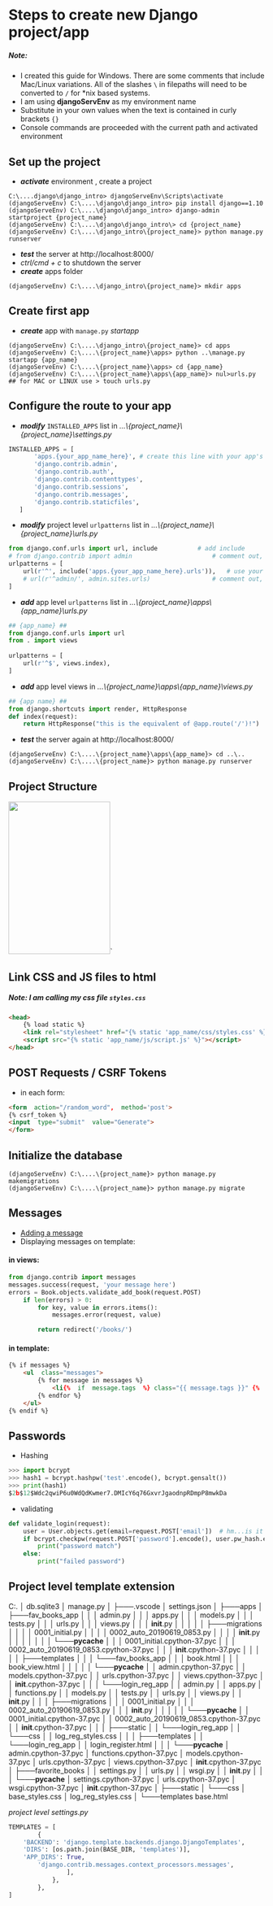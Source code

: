 # Steps to create new Django project/app

##### Note:
* I created this guide for Windows. There are some comments that include Mac/Linux variations. All of the slashes `\` in filepaths will need to be converted to `/` for *nix based systems.
* I am using __djangoServEnv__ as my environment name
* Substitute in your own values when the text is contained in curly brackets `{}`
* Console commands are proceeded with the current path and activated environment
## Set up the project
* ___activate___ environment , create a project
```console
C:\....django\django_intro> djangoServeEnv\Scripts\activate
(djangoServeEnv) C:\....\django\django_intro> pip install django==1.10
(djangoServeEnv) C:\....\django\django_intro> django-admin startproject {project_name}
(djangoServeEnv) C:\....\django\django_intro\> cd {project_name}
(djangoServeEnv) C:\....\django_intro\{project_name}> python manage.py runserver
```
* ___test___ the server at http://localhost:8000/ 
* _ctrl/cmd + c_ to shutdown the server
* ___create___ apps folder
```console
(djangoServeEnv) C:\....\django_intro\{project_name}> mkdir apps
```

## Create first app
* ___create___ app with `manage.py` _startapp_
```console
(djangoServeEnv) C:\....\django_intro\{project_name}> cd apps
(djangoServeEnv) C:\....\{project_name}\apps> python ..\manage.py startapp {app_name}
(djangoServeEnv) C:\....\{project_name}\apps> cd {app_name}
(djangoServeEnv) C:\....\{project_name}\apps\{app_name}> nul>urls.py ## for MAC or LINUX use > touch urls.py
```

## Configure the route to your app
* ___modify___ `INSTALLED_APPS` list in _...\\{project_name}\\{project_name}\settings.py_
```python
INSTALLED_APPS = [
       'apps.{your_app_name_here}', # create this line with your app's name
       'django.contrib.admin',
       'django.contrib.auth',
       'django.contrib.contenttypes',
       'django.contrib.sessions',
       'django.contrib.messages',
       'django.contrib.staticfiles',
   ]
```
* ___modify___ project level `urlpatterns` list in _...\\{project_name}\\{project_name}\urls.py_
```python 
from django.conf.urls import url, include			# add include
# from django.contrib import admin             			# comment out, or just delete
urlpatterns = [
    url(r'^', include('apps.{your_app_name_here}.urls')),	# use your app name here
    # url(r'^admin/', admin.sites.urls)         		# comment out, or just delete
]
```
* ___add___ app level `urlpatterns` list in _...\\{project_name}\\apps\\{app_name}\\urls.py_
```python
## {app_name} ##
from django.conf.urls import url
from . import views
                    
urlpatterns = [
    url(r'^$', views.index),
]
```
* ___add___ app level views in  _...\\{project_name}\\apps\\{app_name}\\views.py_
```python
## {app name} ##
from django.shortcuts import render, HttpResponse
def index(request):
    return HttpResponse("this is the equivalent of @app.route('/')!")
```
* ___test___ the server again at http://localhost:8000/ 
```console
(djangoServeEnv) C:\....\{project_name}\apps\{app_name}> cd ..\..
(djangoServeEnv) C:\....\{project_name}> python manage.py runserver
```
## Project Structure
<img src="https://s3.amazonaws.com/General_V88/boomyeah2015/codingdojo/curriculum/content/chapter/djangoStructure_04.PNG" width="200" height="300" />`

## Link CSS and JS files to html
##### Note: I am calling my css file `styles.css`
```html
<head>
    {% load static %}
    <link rel="stylesheet" href="{% static 'app_name/css/styles.css' %}">
    <script src="{% static 'app_name/js/script.js' %}"></script>
</head>
```

## POST Requests / CSRF Tokens
* in each form:
```html
<form  action="/random_word",  method='post'>
{% csrf_token %} 
<input  type="submit"  value="Generate">
</form>
```
## Initialize the database
```console
(djangoServeEnv) C:\....\{project_name}> python manage.py makemigrations
(djangoServeEnv) C:\....\{project_name}> python manage.py migrate
```

## Messages
* [Adding a message](https://docs.djangoproject.com/en/2.2/ref/contrib/messages/#adding-a-message)
* Displaying messages on template:
#### in views:
```python
from django.contrib import messages
messages.success(request, 'your message here')
errors = Book.objects.validate_add_book(request.POST)
    if len(errors) > 0:
        for key, value in errors.items():
            messages.error(request, value)

        return redirect('/books/')
```
#### in template:
```html
{% if messages %}
    <ul  class="messages">
        {% for message in messages %}
            <li{%  if  message.tags  %} class="{{ message.tags }}" {%  endif  %}>{{ message }}</li>
        {% endfor %}
    </ul>
{% endif %}
```

## Passwords
* Hashing
```python
>>> import bcrypt
>>> hash1 = bcrypt.hashpw('test'.encode(), bcrypt.gensalt())
>>> print(hash1)
$2b$12$Wdc2qwiP6u0WdQdKwmer7.DMIcY6q76GxvrJgaodnpRDmpP8mwkDa
```
* validating
```python
def validate_login(request):
    user = User.objects.get(email=request.POST['email'])  # hm...is it really a good idea to use the get method here?
    if bcrypt.checkpw(request.POST['password'].encode(), user.pw_hash.encode()):
        print("password match")
    else:
        print("failed password")
```
## Project level template extension
C:.
│   db.sqlite3
│   manage.py
│
├───.vscode
│       settings.json
│
├───apps
│   ├───fav_books_app
│   │   │   admin.py
│   │   │   apps.py
│   │   │   models.py
│   │   │   tests.py
│   │   │   urls.py
│   │   │   views.py
│   │   │   __init__.py
│   │   │
│   │   ├───migrations
│   │   │   │   0001_initial.py
│   │   │   │   0002_auto_20190619_0853.py
│   │   │   │   __init__.py
│   │   │   │
│   │   │   └───__pycache__
│   │   │           0001_initial.cpython-37.pyc
│   │   │           0002_auto_20190619_0853.cpython-37.pyc
│   │   │           __init__.cpython-37.pyc
│   │   │
│   │   ├───templates
│   │   │   └───fav_books_app
│   │   │           book.html
│   │   │           book_view.html
│   │   │
│   │   └───__pycache__
│   │           admin.cpython-37.pyc
│   │           models.cpython-37.pyc
│   │           urls.cpython-37.pyc
│   │           views.cpython-37.pyc
│   │           __init__.cpython-37.pyc
│   │
│   └───login_reg_app
│       │   admin.py
│       │   apps.py
│       │   functions.py
│       │   models.py
│       │   tests.py
│       │   urls.py
│       │   views.py
│       │   __init__.py
│       │
│       ├───migrations
│       │   │   0001_initial.py
│       │   │   0002_auto_20190619_0853.py
│       │   │   __init__.py
│       │   │
│       │   └───__pycache__
│       │           0001_initial.cpython-37.pyc
│       │           0002_auto_20190619_0853.cpython-37.pyc
│       │           __init__.cpython-37.pyc
│       │
│       ├───static
│       │   └───login_reg_app
│       │       └───css
│       │               log_reg_styles.css
│       │
│       ├───templates
│       │   └───login_reg_app
│       │           login_register.html
│       │
│       └───__pycache__
│               admin.cpython-37.pyc
│               functions.cpython-37.pyc
│               models.cpython-37.pyc
│               urls.cpython-37.pyc
│               views.cpython-37.pyc
│               __init__.cpython-37.pyc
│
├───favorite_books
│   │   settings.py
│   │   urls.py
│   │   wsgi.py
│   │   __init__.py
│   │
│   └───__pycache__
│           settings.cpython-37.pyc
│           urls.cpython-37.pyc
│           wsgi.cpython-37.pyc
│           __init__.cpython-37.pyc
│
├───static
│   └───css
│           base_styles.css
│           log_reg_styles.css
│
└───templates
        base.html

_project level settings.py_
```python
TEMPLATES = [
		{
	'BACKEND': 'django.template.backends.django.DjangoTemplates',
	'DIRS': [os.path.join(BASE_DIR, 'templates')],
	'APP_DIRS': True,
		'django.contrib.messages.context_processors.messages',
				],
			},
		},
]
```
<!--stackedit_data:
eyJoaXN0b3J5IjpbMTU3NTE2NzU0OSwtMTQwNzQ2NjI5OCwxOD
ExNjIyNDY2LC0xNjQ4NDcyMTA2LC0xNTQyMDEzMzk2XX0=
-->